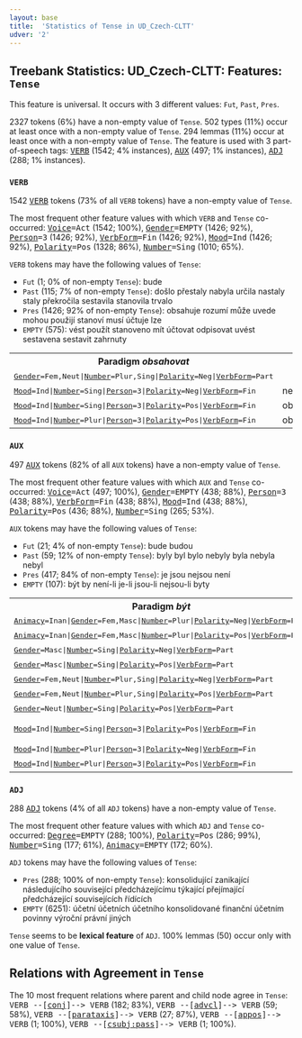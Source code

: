 ```yaml
---
layout: base
title:  'Statistics of Tense in UD_Czech-CLTT'
udver: '2'
---
```


## Treebank Statistics: UD_Czech-CLTT: Features: `Tense`

This feature is universal.
It occurs with 3 different values: `Fut`, `Past`, `Pres`.

2327 tokens (6%) have a non-empty value of `Tense`.
502 types (11%) occur at least once with a non-empty value of `Tense`.
294 lemmas (11%) occur at least once with a non-empty value of `Tense`.
The feature is used with 3 part-of-speech tags: <tt><a href="cs_cltt-pos-VERB.html">VERB</a></tt> (1542; 4% instances), <tt><a href="cs_cltt-pos-AUX.html">AUX</a></tt> (497; 1% instances), <tt><a href="cs_cltt-pos-ADJ.html">ADJ</a></tt> (288; 1% instances).

### `VERB`

1542 <tt><a href="cs_cltt-pos-VERB.html">VERB</a></tt> tokens (73% of all `VERB` tokens) have a non-empty value of `Tense`.

The most frequent other feature values with which `VERB` and `Tense` co-occurred: <tt><a href="cs_cltt-feat-Voice.html">Voice</a></tt><tt>=Act</tt> (1542; 100%), <tt><a href="cs_cltt-feat-Gender.html">Gender</a></tt><tt>=EMPTY</tt> (1426; 92%), <tt><a href="cs_cltt-feat-Person.html">Person</a></tt><tt>=3</tt> (1426; 92%), <tt><a href="cs_cltt-feat-VerbForm.html">VerbForm</a></tt><tt>=Fin</tt> (1426; 92%), <tt><a href="cs_cltt-feat-Mood.html">Mood</a></tt><tt>=Ind</tt> (1426; 92%), <tt><a href="cs_cltt-feat-Polarity.html">Polarity</a></tt><tt>=Pos</tt> (1328; 86%), <tt><a href="cs_cltt-feat-Number.html">Number</a></tt><tt>=Sing</tt> (1010; 65%).

`VERB` tokens may have the following values of `Tense`:

* `Fut` (1; 0% of non-empty `Tense`): bude
* `Past` (115; 7% of non-empty `Tense`): došlo přestaly nabyla určila nastaly staly překročila sestavila stanovila trvalo
* `Pres` (1426; 92% of non-empty `Tense`): obsahuje rozumí může uvede mohou použijí stanoví musí účtuje lze
* `EMPTY` (575): vést použít stanoveno mít účtovat odpisovat uvést sestavena sestavit zahrnuty

<table>
  <tr><th>Paradigm <i>obsahovat</i></th><th><tt>Pres</tt></th><th><tt>Past</tt></th></tr>
  <tr><td><tt><tt><a href="cs_cltt-feat-Gender.html">Gender</a></tt><tt>=Fem,Neut</tt>|<tt><a href="cs_cltt-feat-Number.html">Number</a></tt><tt>=Plur,Sing</tt>|<tt><a href="cs_cltt-feat-Polarity.html">Polarity</a></tt><tt>=Neg</tt>|<tt><a href="cs_cltt-feat-VerbForm.html">VerbForm</a></tt><tt>=Part</tt></tt></td><td></td><td>neobsahovala</td></tr>
  <tr><td><tt><tt><a href="cs_cltt-feat-Mood.html">Mood</a></tt><tt>=Ind</tt>|<tt><a href="cs_cltt-feat-Number.html">Number</a></tt><tt>=Sing</tt>|<tt><a href="cs_cltt-feat-Person.html">Person</a></tt><tt>=3</tt>|<tt><a href="cs_cltt-feat-Polarity.html">Polarity</a></tt><tt>=Neg</tt>|<tt><a href="cs_cltt-feat-VerbForm.html">VerbForm</a></tt><tt>=Fin</tt></tt></td><td>neobsahuje</td><td></td></tr>
  <tr><td><tt><tt><a href="cs_cltt-feat-Mood.html">Mood</a></tt><tt>=Ind</tt>|<tt><a href="cs_cltt-feat-Number.html">Number</a></tt><tt>=Sing</tt>|<tt><a href="cs_cltt-feat-Person.html">Person</a></tt><tt>=3</tt>|<tt><a href="cs_cltt-feat-Polarity.html">Polarity</a></tt><tt>=Pos</tt>|<tt><a href="cs_cltt-feat-VerbForm.html">VerbForm</a></tt><tt>=Fin</tt></tt></td><td>obsahuje</td><td></td></tr>
  <tr><td><tt><tt><a href="cs_cltt-feat-Mood.html">Mood</a></tt><tt>=Ind</tt>|<tt><a href="cs_cltt-feat-Number.html">Number</a></tt><tt>=Plur</tt>|<tt><a href="cs_cltt-feat-Person.html">Person</a></tt><tt>=3</tt>|<tt><a href="cs_cltt-feat-Polarity.html">Polarity</a></tt><tt>=Pos</tt>|<tt><a href="cs_cltt-feat-VerbForm.html">VerbForm</a></tt><tt>=Fin</tt></tt></td><td>obsahují</td><td></td></tr>
</table>

### `AUX`

497 <tt><a href="cs_cltt-pos-AUX.html">AUX</a></tt> tokens (82% of all `AUX` tokens) have a non-empty value of `Tense`.

The most frequent other feature values with which `AUX` and `Tense` co-occurred: <tt><a href="cs_cltt-feat-Voice.html">Voice</a></tt><tt>=Act</tt> (497; 100%), <tt><a href="cs_cltt-feat-Gender.html">Gender</a></tt><tt>=EMPTY</tt> (438; 88%), <tt><a href="cs_cltt-feat-Person.html">Person</a></tt><tt>=3</tt> (438; 88%), <tt><a href="cs_cltt-feat-VerbForm.html">VerbForm</a></tt><tt>=Fin</tt> (438; 88%), <tt><a href="cs_cltt-feat-Mood.html">Mood</a></tt><tt>=Ind</tt> (438; 88%), <tt><a href="cs_cltt-feat-Polarity.html">Polarity</a></tt><tt>=Pos</tt> (436; 88%), <tt><a href="cs_cltt-feat-Number.html">Number</a></tt><tt>=Sing</tt> (265; 53%).

`AUX` tokens may have the following values of `Tense`:

* `Fut` (21; 4% of non-empty `Tense`): bude budou
* `Past` (59; 12% of non-empty `Tense`): byly byl bylo nebyly byla nebyla nebyl
* `Pres` (417; 84% of non-empty `Tense`): je jsou nejsou není
* `EMPTY` (107): být by není-li je-li jsou-li nejsou-li byty

<table>
  <tr><th>Paradigm <i>být</i></th><th><tt>Pres</tt></th><th><tt>Fut</tt></th><th><tt>Past</tt></th></tr>
  <tr><td><tt><tt><a href="cs_cltt-feat-Animacy.html">Animacy</a></tt><tt>=Inan</tt>|<tt><a href="cs_cltt-feat-Gender.html">Gender</a></tt><tt>=Fem,Masc</tt>|<tt><a href="cs_cltt-feat-Number.html">Number</a></tt><tt>=Plur</tt>|<tt><a href="cs_cltt-feat-Polarity.html">Polarity</a></tt><tt>=Neg</tt>|<tt><a href="cs_cltt-feat-VerbForm.html">VerbForm</a></tt><tt>=Part</tt></tt></td><td></td><td></td><td>nebyly</td></tr>
  <tr><td><tt><tt><a href="cs_cltt-feat-Animacy.html">Animacy</a></tt><tt>=Inan</tt>|<tt><a href="cs_cltt-feat-Gender.html">Gender</a></tt><tt>=Fem,Masc</tt>|<tt><a href="cs_cltt-feat-Number.html">Number</a></tt><tt>=Plur</tt>|<tt><a href="cs_cltt-feat-Polarity.html">Polarity</a></tt><tt>=Pos</tt>|<tt><a href="cs_cltt-feat-VerbForm.html">VerbForm</a></tt><tt>=Part</tt></tt></td><td></td><td></td><td>byly</td></tr>
  <tr><td><tt><tt><a href="cs_cltt-feat-Gender.html">Gender</a></tt><tt>=Masc</tt>|<tt><a href="cs_cltt-feat-Number.html">Number</a></tt><tt>=Sing</tt>|<tt><a href="cs_cltt-feat-Polarity.html">Polarity</a></tt><tt>=Neg</tt>|<tt><a href="cs_cltt-feat-VerbForm.html">VerbForm</a></tt><tt>=Part</tt></tt></td><td></td><td></td><td>nebyl</td></tr>
  <tr><td><tt><tt><a href="cs_cltt-feat-Gender.html">Gender</a></tt><tt>=Masc</tt>|<tt><a href="cs_cltt-feat-Number.html">Number</a></tt><tt>=Sing</tt>|<tt><a href="cs_cltt-feat-Polarity.html">Polarity</a></tt><tt>=Pos</tt>|<tt><a href="cs_cltt-feat-VerbForm.html">VerbForm</a></tt><tt>=Part</tt></tt></td><td></td><td></td><td>byl</td></tr>
  <tr><td><tt><tt><a href="cs_cltt-feat-Gender.html">Gender</a></tt><tt>=Fem,Neut</tt>|<tt><a href="cs_cltt-feat-Number.html">Number</a></tt><tt>=Plur,Sing</tt>|<tt><a href="cs_cltt-feat-Polarity.html">Polarity</a></tt><tt>=Neg</tt>|<tt><a href="cs_cltt-feat-VerbForm.html">VerbForm</a></tt><tt>=Part</tt></tt></td><td></td><td></td><td>nebyla</td></tr>
  <tr><td><tt><tt><a href="cs_cltt-feat-Gender.html">Gender</a></tt><tt>=Fem,Neut</tt>|<tt><a href="cs_cltt-feat-Number.html">Number</a></tt><tt>=Plur,Sing</tt>|<tt><a href="cs_cltt-feat-Polarity.html">Polarity</a></tt><tt>=Pos</tt>|<tt><a href="cs_cltt-feat-VerbForm.html">VerbForm</a></tt><tt>=Part</tt></tt></td><td></td><td></td><td>byla</td></tr>
  <tr><td><tt><tt><a href="cs_cltt-feat-Gender.html">Gender</a></tt><tt>=Neut</tt>|<tt><a href="cs_cltt-feat-Number.html">Number</a></tt><tt>=Sing</tt>|<tt><a href="cs_cltt-feat-Polarity.html">Polarity</a></tt><tt>=Pos</tt>|<tt><a href="cs_cltt-feat-VerbForm.html">VerbForm</a></tt><tt>=Part</tt></tt></td><td></td><td></td><td>bylo</td></tr>
  <tr><td><tt><tt><a href="cs_cltt-feat-Mood.html">Mood</a></tt><tt>=Ind</tt>|<tt><a href="cs_cltt-feat-Number.html">Number</a></tt><tt>=Sing</tt>|<tt><a href="cs_cltt-feat-Person.html">Person</a></tt><tt>=3</tt>|<tt><a href="cs_cltt-feat-Polarity.html">Polarity</a></tt><tt>=Pos</tt>|<tt><a href="cs_cltt-feat-VerbForm.html">VerbForm</a></tt><tt>=Fin</tt></tt></td><td>je, není</td><td>bude</td><td></td></tr>
  <tr><td><tt><tt><a href="cs_cltt-feat-Mood.html">Mood</a></tt><tt>=Ind</tt>|<tt><a href="cs_cltt-feat-Number.html">Number</a></tt><tt>=Plur</tt>|<tt><a href="cs_cltt-feat-Person.html">Person</a></tt><tt>=3</tt>|<tt><a href="cs_cltt-feat-Polarity.html">Polarity</a></tt><tt>=Neg</tt>|<tt><a href="cs_cltt-feat-VerbForm.html">VerbForm</a></tt><tt>=Fin</tt></tt></td><td>nejsou</td><td></td><td></td></tr>
  <tr><td><tt><tt><a href="cs_cltt-feat-Mood.html">Mood</a></tt><tt>=Ind</tt>|<tt><a href="cs_cltt-feat-Number.html">Number</a></tt><tt>=Plur</tt>|<tt><a href="cs_cltt-feat-Person.html">Person</a></tt><tt>=3</tt>|<tt><a href="cs_cltt-feat-Polarity.html">Polarity</a></tt><tt>=Pos</tt>|<tt><a href="cs_cltt-feat-VerbForm.html">VerbForm</a></tt><tt>=Fin</tt></tt></td><td>jsou</td><td>budou</td><td></td></tr>
</table>

### `ADJ`

288 <tt><a href="cs_cltt-pos-ADJ.html">ADJ</a></tt> tokens (4% of all `ADJ` tokens) have a non-empty value of `Tense`.

The most frequent other feature values with which `ADJ` and `Tense` co-occurred: <tt><a href="cs_cltt-feat-Degree.html">Degree</a></tt><tt>=EMPTY</tt> (288; 100%), <tt><a href="cs_cltt-feat-Polarity.html">Polarity</a></tt><tt>=Pos</tt> (286; 99%), <tt><a href="cs_cltt-feat-Number.html">Number</a></tt><tt>=Sing</tt> (177; 61%), <tt><a href="cs_cltt-feat-Animacy.html">Animacy</a></tt><tt>=EMPTY</tt> (172; 60%).

`ADJ` tokens may have the following values of `Tense`:

* `Pres` (288; 100% of non-empty `Tense`): konsolidující zanikající následujícího související předcházejícímu týkající přejímající předcházející souvisejících řídících
* `EMPTY` (6251): účetní účetních účetního konsolidované finanční účetním povinny výroční právní jiných

`Tense` seems to be **lexical feature** of `ADJ`. 100% lemmas (50) occur only with one value of `Tense`.

## Relations with Agreement in `Tense`

The 10 most frequent relations where parent and child node agree in `Tense`:
<tt>VERB --[<a href="../dep/conj.html">conj</a>]--> VERB</tt> (182; 83%),
<tt>VERB --[<a href="../dep/advcl.html">advcl</a>]--> VERB</tt> (59; 58%),
<tt>VERB --[<a href="../dep/parataxis.html">parataxis</a>]--> VERB</tt> (27; 87%),
<tt>VERB --[<a href="../dep/appos.html">appos</a>]--> VERB</tt> (1; 100%),
<tt>VERB --[<a href="../dep/csubj:pass.html">csubj:pass</a>]--> VERB</tt> (1; 100%).

